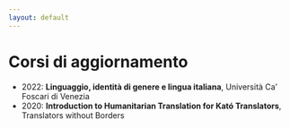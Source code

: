 ```yaml
---
layout: default
---
```

# Corsi di aggiornamento

*   2022: **Linguaggio, identità di genere e lingua italiana**, Università Ca’ Foscari di Venezia
*   2020: **Introduction to Humanitarian Translation for Kató Translators**, Translators without Borders
